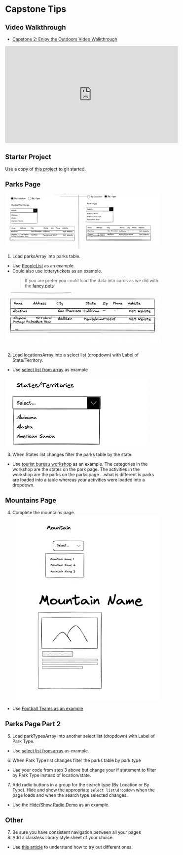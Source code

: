 # Capstone Tips

## Video Walkthrough

- [Capstone 2: Enjoy the Outdoors Video Walkthrough](https://youtu.be/g7GforwZfKU)

<iframe width="560" height="315" src="https://www.youtube.com/embed/g7GforwZfKU?si=lTpkAUZhmbnFy-MM" title="YouTube video player" frameborder="0" allow="accelerometer; autoplay; clipboard-write; encrypted-media; gyroscope; picture-in-picture; web-share" referrerpolicy="strict-origin-when-cross-origin" allowfullscreen></iframe>


## Starter Project

Use a copy of [this project](https://github.com/craigmckeachie/enjoy-the-outdoors) to git started.

## Parks Page

![Parks Page](image-3.png)

1. Load parksArray into parks table.

- Use [PeopleList](../exercises/people-listing/) as an example.
- Could also use lotterytickets as an example.
  > If you are prefer you could load the data into cards as we did with the [fancy pets](../exercises/fancy-pets/)

![Parks Table](image.png)

2. Load locationsArray into a select list (dropdown) with Label of State/Territory.

- Use [select list from array](https://github.com/craigmckeachie/2024-spring-workbook4/tree/main/demos/select-from-array) as example

![State Drop](image-1.png)

3. When States list changes filter the parks table by the state.

- Use [tourist bureau workshop](https://github.com/craigmckeachie/fall2023-workbook4/blob/main/workshop/tourist-bureau/activities.html) as an example. The categories in the workshop are the states on the park page. The activities in the workshop are the parks on the parks page ...what is different is parks are loaded into a table whereas your activities were loaded into a dropdown.

## Mountains Page

4. Complete the mountains page.
   ![Alt text](image-2.png)

- Use [Football Teams as an example](https://github.com/craigmckeachie/2024-spring-workbook4/tree/main/exercises/football)

## Parks Page Part 2

5. Load parkTypesArray into another select list (dropdown) with Label of Park Type.

- Use [select list from array](https://github.com/craigmckeachie/2024-spring-workbook4/tree/main/demos/select-from-array) as example.

6. When Park Type list changes filter the parks table by park type

- Use your code from step 3 above but change your if statement to filter by Park Type instead of location/state.

7. Add radio buttons in a group for the search type (By Location or By Type). Hide and show the appropriate `select list\dropdown` when the page loads and when the search type selected changes.

- Use the [Hide/Show Radio Demo](../demos/hide-show-radio.html) as an example.

## Other

7. Be sure you have consistent navigation between all your pages
8. Add a classless library style sheet of your choice.

- Use [this article](https://blog.logrocket.com/comparing-classless-css-frameworks/) to understand how to try out different ones.
